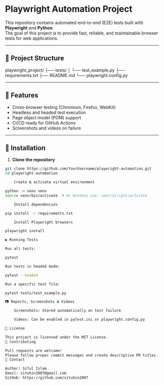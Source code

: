 # Playwright Automation Project

This repository contains automated end-to-end (E2E) tests built with **Playwright** and **Python**.  
The goal of this project is to provide fast, reliable, and maintainable browser tests for web applications.

---

## 📂 Project Structure

playwright_project/
├── tests/
│ └── test_example.py
├── requirements.txt
├── README.md
└── playwright.config.py


---

## 🚀 Features
- Cross-browser testing (Chromium, Firefox, WebKit)
- Headless and headed test execution
- Page object model (POM) support
- CI/CD ready for GitHub Actions
- Screenshots and videos on failure

---

## 🔧 Installation

1. **Clone the repository**
```bash
git clone https://github.com/YourUsername/playwright-automation.git
cd playwright-automation

    Create & activate virtual environment

python -m venv venv
source venv/bin/activate  # On Windows use: venv\Scripts\activate

    Install dependencies

pip install -r requirements.txt

    Install Playwright browsers

playwright install

▶️ Running Tests

Run all tests:

pytest

Run tests in headed mode:

pytest --headed

Run a specific test file:

pytest tests/test_example.py

📷 Reports, Screenshots & Videos

    Screenshots: Stored automatically on test failure

    Videos: Can be enabled in pytest.ini or playwright.config.py

📜 License

This project is licensed under the MIT License.
🤝 Contributing

Pull requests are welcome!
Please follow proper commit messages and create descriptive PR titles.
📧 Contact

Author: Siful Islam
Email: situhin2007@gmail.com
GitHub: https://github.com/situhin2007
